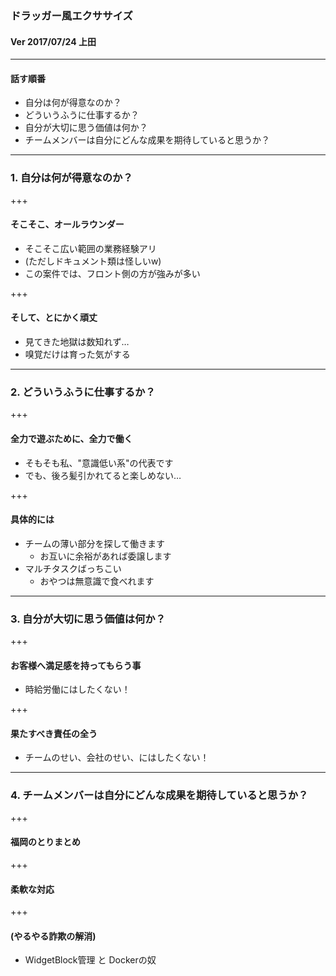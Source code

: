 ### ドラッガー風エクササイズ

#### Ver 2017/07/24 上田

---

#### 話す順番

- 自分は何が得意なのか？
- どういうふうに仕事するか？
- 自分が大切に思う価値は何か？
- チームメンバーは自分にどんな成果を期待していると思うか？

---

### 1. 自分は何が得意なのか？

+++

#### そこそこ、オールラウンダー

- そこそこ広い範囲の業務経験アリ
- (ただしドキュメント類は怪しいw)
- この案件では、フロント側の方が強みが多い

+++

#### そして、とにかく頑丈

- 見てきた地獄は数知れず…
- 嗅覚だけは育った気がする

---

### 2. どういうふうに仕事するか？

+++

#### 全力で遊ぶために、全力で働く

- そもそも私、"意識低い系"の代表です
- でも、後ろ髪引かれてると楽しめない…

+++

#### 具体的には

- チームの薄い部分を探して働きます
  - お互いに余裕があれば委譲します
- マルチタスクばっちこい
  - おやつは無意識で食べれます

---

### 3. 自分が大切に思う価値は何か？

+++

#### お客様へ満足感を持ってもらう事

- 時給労働にはしたくない！

+++

#### 果たすべき責任の全う

- チームのせい、会社のせい、にはしたくない！

---

### 4. チームメンバーは自分にどんな成果を期待していると思うか？

+++

#### 福岡のとりまとめ

+++

#### 柔軟な対応

+++

#### (やるやる詐欺の解消)

- WidgetBlock管理 と Dockerの奴
